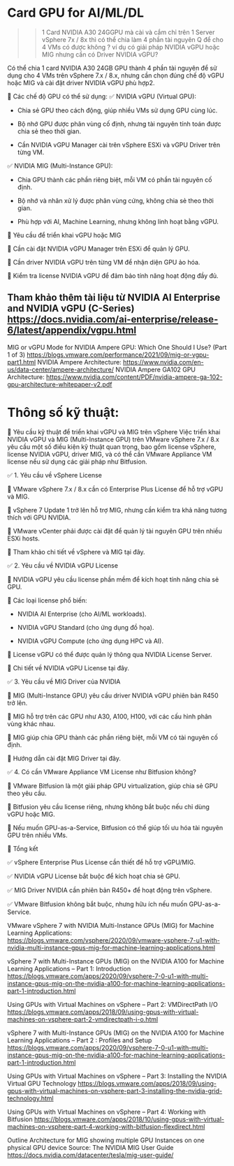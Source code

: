 # Card GPU for AI/ML/DL

>> 1 Card NVIDIA A30 24GGPU mà cài và cắm chỉ trên 1 Server vSphere 7x / 8x thì có thể chia làm 4 phần tài nguyên Q để cho 4 VMs có được không ? ví dụ có giải pháp NVIDIA vGPU hoặc MIG nhưng cần có Driver NVIDIA vGPU?

Có thể chia 1 card NVIDIA A30 24GB GPU thành 4 phần tài nguyên để sử dụng cho 4 VMs trên vSphere 7.x / 8.x, nhưng cần chọn đúng chế độ vGPU hoặc MIG và cài đặt driver NVIDIA vGPU phù hợp2.

🔹 Các chế độ GPU có thể sử dụng:
✅ NVIDIA vGPU (Virtual GPU):

- Chia sẻ GPU theo cách động, giúp nhiều VMs sử dụng GPU cùng lúc.

- Bộ nhớ GPU được phân vùng cố định, nhưng tài nguyên tính toán được chia sẻ theo thời gian.

- Cần NVIDIA vGPU Manager cài trên vSphere ESXi và vGPU Driver trên từng VM.

✅ NVIDIA MIG (Multi-Instance GPU):

- Chia GPU thành các phần riêng biệt, mỗi VM có phần tài nguyên cố định.

- Bộ nhớ và nhân xử lý được phân vùng cứng, không chia sẻ theo thời gian.

- Phù hợp với AI, Machine Learning, nhưng không linh hoạt bằng vGPU.

🔹 Yêu cầu để triển khai vGPU hoặc MIG

📌 Cần cài đặt NVIDIA vGPU Manager trên ESXi để quản lý GPU.
 
📌 Cần driver NVIDIA vGPU trên từng VM để nhận diện GPU ảo hóa. 

📌 Kiểm tra license NVIDIA vGPU để đảm bảo tính năng hoạt động đầy đủ.

Tham khảo thêm tài liệu từ  NVIDIA AI Enterprise and NVIDIA vGPU (C-Series) https://docs.nvidia.com/ai-enterprise/release-6/latest/appendix/vgpu.html
-
MIG or vGPU Mode for NVIDIA Ampere GPU: Which One Should I Use? (Part 1 of 3)
https://blogs.vmware.com/performance/2021/09/mig-or-vgpu-part1.html
NVIDIA Ampere Architecture: https://www.nvidia.com/en-us/data-center/ampere-architecture/
NVIDIA Ampere GA102 GPU Architecture: https://www.nvidia.com/content/PDF/nvidia-ampere-ga-102-gpu-architecture-whitepaper-v2.pdf


# Thông số kỹ thuật:
🔹 Yêu cầu kỹ thuật để triển khai vGPU và MIG trên vSphere
Việc triển khai NVIDIA vGPU và MIG (Multi-Instance GPU) trên VMware vSphere 7.x / 8.x yêu cầu một số điều kiện kỹ thuật quan trọng, bao gồm license vSphere, license NVIDIA vGPU, driver MIG, và có thể cần VMware Appliance VM license nếu sử dụng các giải pháp như Bitfusion.

✅ 1. Yêu cầu về vSphere License

📌 VMware vSphere 7.x / 8.x cần có Enterprise Plus License để hỗ trợ vGPU và MIG. 

📌 vSphere 7 Update 1 trở lên hỗ trợ MIG, nhưng cần kiểm tra khả năng tương thích với GPU NVIDIA.
 
📌 VMware vCenter phải được cài đặt để quản lý tài nguyên GPU trên nhiều ESXi hosts.

🔹 Tham khảo chi tiết về vSphere và MIG tại đây.

✅ 2. Yêu cầu về NVIDIA vGPU License

📌 NVIDIA vGPU yêu cầu license phần mềm để kích hoạt tính năng chia sẻ GPU. 

📌 Các loại license phổ biến:

- NVIDIA AI Enterprise (cho AI/ML workloads).

- NVIDIA vGPU Standard (cho ứng dụng đồ họa).

- NVIDIA vGPU Compute (cho ứng dụng HPC và AI). 

📌 License vGPU có thể được quản lý thông qua NVIDIA License Server.

🔹 Chi tiết về NVIDIA vGPU License tại đây.

✅ 3. Yêu cầu về MIG Driver của NVIDIA

📌 MIG (Multi-Instance GPU) yêu cầu driver NVIDIA vGPU phiên bản R450 trở lên. 

📌 MIG hỗ trợ trên các GPU như A30, A100, H100, với các cấu hình phân vùng khác nhau. 

📌 MIG giúp chia GPU thành các phần riêng biệt, mỗi VM có tài nguyên cố định.

🔹 Hướng dẫn cài đặt MIG Driver tại đây.

✅ 4. Có cần VMware Appliance VM License như Bitfusion không?

📌 VMware Bitfusion là một giải pháp GPU virtualization, giúp chia sẻ GPU theo yêu cầu. 

📌 Bitfusion yêu cầu license riêng, nhưng không bắt buộc nếu chỉ dùng vGPU hoặc MIG. 

📌 Nếu muốn GPU-as-a-Service, Bitfusion có thể giúp tối ưu hóa tài nguyên GPU trên nhiều VMs.

🔹 Tổng kết

✅ vSphere Enterprise Plus License cần thiết để hỗ trợ vGPU/MIG. 

✅ NVIDIA vGPU License bắt buộc để kích hoạt chia sẻ GPU. 

✅ MIG Driver NVIDIA cần phiên bản R450+ để hoạt động trên vSphere. 

✅ VMware Bitfusion không bắt buộc, nhưng hữu ích nếu muốn GPU-as-a-Service.

VMware vSphere 7 with NVIDIA Multi-Instance GPUs (MIG) for Machine Learning Applications:
https://blogs.vmware.com/vsphere/2020/09/vmware-vsphere-7-u1-with-nvidia-multi-instance-gpus-mig-for-machine-learning-applications.html

vSphere 7 with Multi-Instance GPUs (MIG) on the NVIDIA A100 for Machine Learning Applications – Part 1: Introduction
https://blogs.vmware.com/apps/2020/09/vsphere-7-0-u1-with-multi-instance-gpus-mig-on-the-nvidia-a100-for-machine-learning-applications-part-1-introduction.html

Using GPUs with Virtual Machines on vSphere – Part 2: VMDirectPath I/O
https://blogs.vmware.com/apps/2018/09/using-gpus-with-virtual-machines-on-vsphere-part-2-vmdirectpath-i-o.html

vSphere 7 with Multi-Instance GPUs (MIG) on the NVIDIA A100 for Machine Learning Applications – Part 2 : Profiles and Setup
https://blogs.vmware.com/apps/2020/09/vsphere-7-0-u1-with-multi-instance-gpus-mig-on-the-nvidia-a100-for-machine-learning-applications-part-1-introduction.html

Using GPUs with Virtual Machines on vSphere – Part 3: Installing the NVIDIA Virtual GPU Technology
https://blogs.vmware.com/apps/2018/09/using-gpus-with-virtual-machines-on-vsphere-part-3-installing-the-nvidia-grid-technology.html

Using GPUs with Virtual Machines on vSphere – Part 4: Working with Bitfusion
https://blogs.vmware.com/apps/2018/10/using-gpus-with-virtual-machines-on-vsphere-part-4-working-with-bitfusion-flexdirect.html

Outline Architecture for MIG showing multiple GPU Instances on one physical GPU device Source: The NVIDIA MIG User Guide
https://docs.nvidia.com/datacenter/tesla/mig-user-guide/
